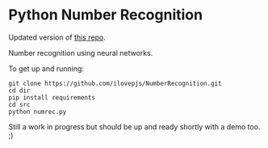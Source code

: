 Python Number Recognition
=========================

Updated version of [this repo](https://github.com/ilovepjs/WhatsMyNumber).

Number recognition using neural networks.

To get up and running:

    git clone https://github.com/ilovepjs/NumberRecognition.git
    cd dir
    pip install requirements
    cd src
    python numrec.py

Still a work in progress but should be up and ready shortly with a demo too. ;)